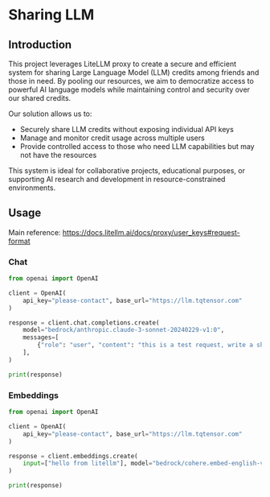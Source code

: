 # Sharing LLM

## Introduction

This project leverages LiteLLM proxy to create a secure and efficient system for sharing Large Language Model (LLM) credits among friends and those in need. By pooling our resources, we aim to democratize access to powerful AI language models while maintaining control and security over our shared credits.

Our solution allows us to:
- Securely share LLM credits without exposing individual API keys
- Manage and monitor credit usage across multiple users
- Provide controlled access to those who need LLM capabilities but may not have the resources

This system is ideal for collaborative projects, educational purposes, or supporting AI research and development in resource-constrained environments.

## Usage

Main reference: https://docs.litellm.ai/docs/proxy/user_keys#request-format

### Chat

```python
from openai import OpenAI

client = OpenAI(
    api_key="please-contact", base_url="https://llm.tqtensor.com"
)

response = client.chat.completions.create(
    model="bedrock/anthropic.claude-3-sonnet-20240229-v1:0",
    messages=[
        {"role": "user", "content": "this is a test request, write a short poem"}
    ],
)

print(response)
```

### Embeddings

```python
from openai import OpenAI

client = OpenAI(
    api_key="please-contact", base_url="https://llm.tqtensor.com"
)

response = client.embeddings.create(
    input=["hello from litellm"], model="bedrock/cohere.embed-english-v3"
)

print(response)
```
